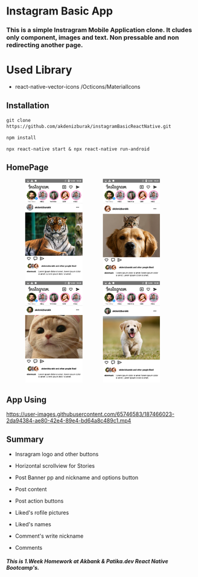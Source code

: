 # Instagram Basic App
### This is a simple Instragram Mobile Application clone. It cludes only component, images and text. Non pressable and non redirecting another page.

# Used Library
* react-native-vector-icons /Octicons/MaterialIcons

## Installation

```
git clone https://github.com/akdenizburak/instagramBasicReactNative.git
```

```
npm install
```

```
npx react-native start & npx react-native run-android
```

## HomePage

<img width="30%" hspace="10%" src="./ScreenShots/HomePage.png"/>     <img width="30%" src="./ScreenShots/HomePage1.png"/>
<img width="30%" hspace="10%" src="./ScreenShots/HomePage2.png"/>     <img width="30%" src="./ScreenShots/HomePage3.png"/>

## App Using
https://user-images.githubusercontent.com/65746583/187466023-2da94384-ae80-42e4-89e4-bd64a8c489c1.mp4

## Summary
* Insragram logo and other buttons
* Horizontal scrollview for Stories

* Post Banner pp and nickname and options button
* Post content
* Post action buttons

* Liked's rofile pictures
* Liked's names

* Comment's write nickname
* Comments


##### This is 1.Week Homework at Akbank & Patika.dev React Native Bootcamp's.
